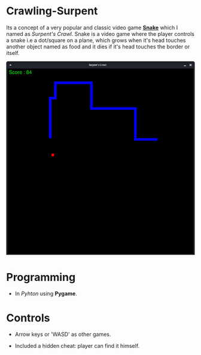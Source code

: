 # Crawling-Surpent

Its a concept of a very popular and classic video game [**Snake**](https://en.wikipedia.org/wiki/Snake_(video_game_genre)) which I named as *Surpent's Crawl*. Snake is a video game where the player controls a snake i.e a dot/square on a plane, which grows when it's head touches another object named as food and it dies if it's head touches the border or itself.

![Crawling-Surpent](snake.png)

# Programming

- In *Pyhton* using **Pygame**.

# Controls

- Arrow keys or 'WASD' as other games.

- Included a hidden cheat: player can find it himself.